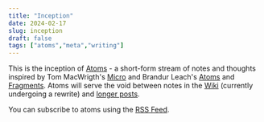 ```yaml
---
title: "Inception"
date: 2024-02-17
slug: inception
draft: false
tags: ["atoms","meta","writing"]
---
```


This is the inception of [Atoms](/atoms) - a short-form stream of notes and thoughts inspired by Tom MacWrigth's [Micro](https://macwright.com/micro/) and Brandur Leach's [Atoms](https://brandur.org/atoms) and [Fragments](https://brandur.org/fragments). Atoms will serve the void between notes in the [Wiki](https://wiki.dzx.cz/) (currently undergoing a rewrite) and [longer posts](http://localhost:1313/posts/).

You can subscribe to atoms using the [RSS Feed](/atoms/index.xml).
